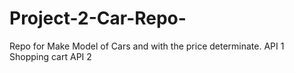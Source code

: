 # Project-2-Car-Repo-

Repo for Make Model of Cars and with the price determinate. API 1 
Shopping cart API 2 
